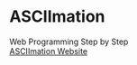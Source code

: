 # ASCIImation
Web Programming Step by Step  
[ASCIImation Website](http://pablo.x10.bz/assignment/asciimation/ "ASCIImation")
